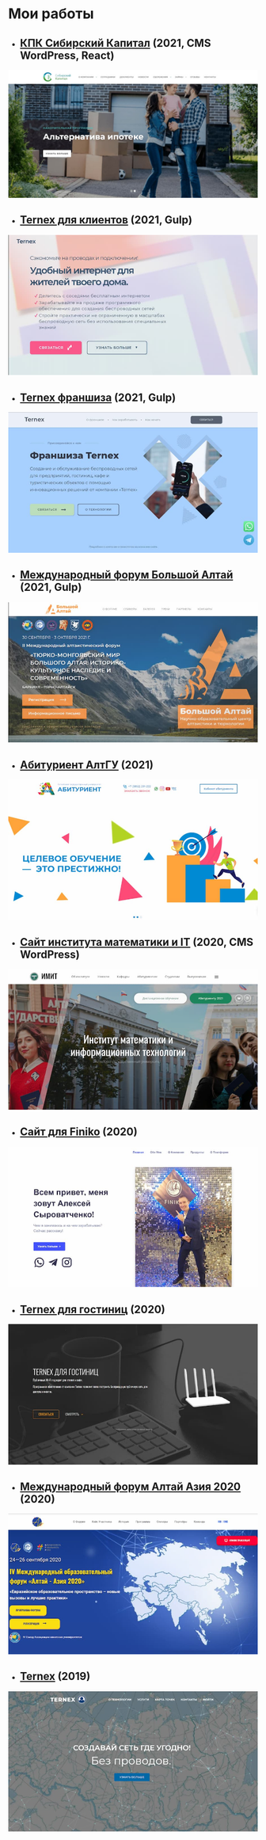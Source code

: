 # Мои работы

* ## [КПК Сибирский Капитал](http://sk.sibiris.ru) (2021, CMS WordPress, React)
![КПК Сибирский Капитал](./thumbs/sibkap.jpg "КПК Сибирский Капитал")​

* ## [Ternex для клиентов](https://ternex.ru/consumers/) (2021, Gulp)
![Ternex для клиентов](./thumbs/ternex2.jpg "Ternex для клиентов")​

* ## [Ternex франшиза](https://ternex.ru/franchise/) (2021, Gulp)
![Ternex франшиза](./thumbs/franchise.jpg "Ternex франшиза")

* ## [Международный форум Большой Алтай](http://altai2021.asu.ru/) (2021, Gulp)
![Международный форум Большой Алтай](./thumbs/altai.jpg "Международный форум Большой Алтай")​

* ## [Абитуриент АлтГУ](https://abiturient.asu.ru/) (2021)
![Абитуриент АлтГУ](./thumbs/abit.jpg "Абитуриент АлтГУ")​

* ## [Сайт института математики и IT](http://www.math.asu.ru/) (2020, CMS WordPress)
![Сайт института математики и IT](./thumbs/math.jpg "Сайт института математики и IT")​

* ## [Сайт для Finiko](https://quetan.github.io/finiko_removed) (2020)
![Сайт для Finiko](./thumbs/finiko.jpg "Сайт для Finiko")​

* ## [Ternex для гостиниц](https://ternex.ru/hotels/) (2020)
![Ternex для гостиниц](./thumbs/hotels.jpg "Ternex для гостиниц")​

* ## [Международный форум Алтай Азия 2020](http://altaiasia2020.asu.ru/) (2020)
![Международный форум Алтай Азия 2020](./thumbs/asia.jpg "Международный форум Алтай Азия 2020")​

* ## [Ternex](https://ternex.ru) (2019) 
![Ternex](./thumbs/ternex.jpg "Ternex")​


